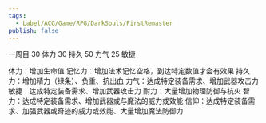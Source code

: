 ```yaml
---
tags:
  - Label/ACG/Game/RPG/DarkSouls/FirstRemaster
publish: false
---
```


一周目
30 体力
30 持久
50 力气
25 敏捷


体力：增加生命值
记忆力：增加法术记忆空格，到达特定数值才会有效果
持久力：增加精力（绿条）、负重、抗出血
力气：达成特定装备需求、增加武器攻击力
敏捷：达成特定装备需求、增加武器攻击力
耐力：大量增加物理防御与抗火
智力：达成特定装备需求、增加武器或与魔法的威力或效能
信仰：达成特定装备需求、加强武器或奇迹的威力或效能、大量增加魔法防御力
